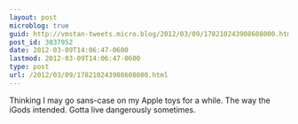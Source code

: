 ```yaml
---
layout: post
microblog: true
guid: http://vmstan-tweets.micro.blog/2012/03/09/178210243908608000.html
post_id: 3037952
date: 2012-03-09T14:06:47-0600
lastmod: 2012-03-09T14:06:47-0600
type: post
url: /2012/03/09/178210243908608000.html
---
```

Thinking I may go sans-case on my Apple toys for a while. The way the iGods intended. Gotta live dangerously sometimes.
